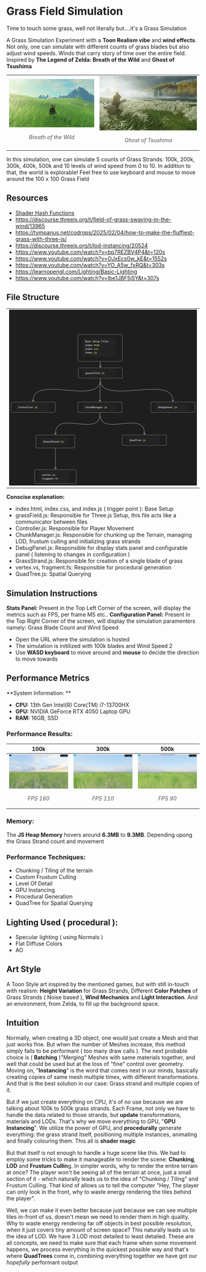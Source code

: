 # Grass Field Simulation

Time to touch some grass, well not literally but....it's a Grass Simulation

A Grass Simulation Experiment with a **Toon Realism vibe** and **wind effects**. Not only, one can simulate with different counts of grass blades but also adjust wind speeds. Winds that carry story of time over the entire field. Inspired by **The Legend of Zelda: Breath of the Wild** and **Ghost of Tsushima**

<div align="center">
<table>
  <tbody>
    <tr>
      <td >
        <img src="images/zelda.jpg" width="100%">
        <p style="text-align: center; font-style: italic; font-size: 14px; color: #555;">
          Breath of the Wild
        </p>
      </td>
      <td>
        <img src="images/tsushima.jpg" width="100%">
        <p style="text-align: center; font-style: italic; font-size: 14px; color: #555;">
          Ghost of Tsushima
        </p>
      </td>
    </tr>
  </tbody>
</table>
</div>

In this simulation, one can simulate 5 counts of Grass Strands: 100k, 200k, 300k, 400k, 500k and 10 levels of wind speed from 0 to 10. In addition to that, the world is explorable! Feel free to use keyboard and mouse to move around the 100 x 100 Grass Field

## Resources
- [ Shader Hash Functions ](https://github.com/Angelo1211/2021-Shaders/blob/master/hashes.glsl)
- https://discourse.threejs.org/t/field-of-grass-swaying-in-the-wind/13965
- https://tympanus.net/codrops/2025/02/04/how-to-make-the-fluffiest-grass-with-three-js/
- https://discourse.threejs.org/t/lod-instancing/20524
- https://www.youtube.com/watch?v=bp7REZBV4P4&t=120s
- https://www.youtube.com/watch?v=OJxEcs0w_kE&t=1552s
- https://www.youtube.com/watch?v=YO_A5w_fxRQ&t=303s
- https://learnopengl.com/Lighting/Basic-Lighting
- https://www.youtube.com/watch?v=Ibe1JBF5i5Y&t=307s

## File Structure

<div align="center">
<table>
  <tbody>
    <tr>
      <td>  
        <img src="https://raw.githubusercontent.com/irrevocablesake/Grass-Field-Simulation/master/images/fileStructure.png" width="100%">
      </td>
    </tr>
  </tbody>
</table>
</div>

**Conscise explanation:**
- index.html, index.css, and index.js ( trigger point ): Base Setup
- grassField.js: Responsible for Three.js Setup, this file acts like a communicator between files
- Controller.js: Responsible for Player Movement
- ChunkManager.js: Responsible for chunking up the Terrain, managing LOD, frustum culling and initializing grass strands
- DebugPanel.js: Responsible for display stats panel and configurable panel ( listening to changes in configuration )
- GrassStrand.js: Responsible for creation of a single blade of grass
- vertex.vs, fragment.fs: Responsible for procedural generation
- QuadTree.js: Spatial Querying

## Simulation Instructions

**Stats Panel:** Present in the Top Left Corner of the screen, will display the metrics such as FPS, per frame MS etc..
**Configuration Panel:** Present in the Top Right Corner of the screen, will display the simulation paramenters namely: Grass Blade Count and Wind Speed

- Open the URL where the simulation is hosted
- The simulation is initilized with 100k blades and Wind Speed 2
- Use **WASD keyboard** to move around and **mouse** to decide the direction to move towards

## Performance Metrics

**System Information: **
- **CPU:** 13th Gen Intel(R) Core(TM) i7-13700HX
- **GPU:** NVIDIA GeForce RTX 4050 Laptop GPU
- **RAM:** 16GB, SSD

### Performance Results:
<div align="center">
<table>
  <thead>
    <tr>
      <th>100k</th>
      <th>300k</th>
      <th>500k</th>
    </tr>
  </thead>
  <tbody>
    <tr>
      <td>  
        <img src="https://raw.githubusercontent.com/irrevocablesake/Grass-Field-Simulation/master/images/100k.png" width="100%">
        <p style="text-align: center; font-style: italic; font-size: 14px; color: #555;">
          FPS 160
        </p>
      </td>
      <td>
        <img src="https://raw.githubusercontent.com/irrevocablesake/Grass-Field-Simulation/master/images/300k.png" width="100%">
        <p style="text-align: center; font-style: italic; font-size: 14px; color: #555;">
          FPS 110
        </p>
      </td>
      <td>
        <img src="https://raw.githubusercontent.com/irrevocablesake/Grass-Field-Simulation/master/images/500k.png" width="100%">
        <p style="text-align: center; font-style: italic; font-size: 14px; color: #555;">
          FPS 90
        </p>
      </td>
    </tr>
  </tbody>
</table>
</div>

### Memory:
The **JS Heap Memory** hovers around **6.3MB** to **9.3MB**. Depending upong the Grass Strand count and movement

### Performance Techniques:

- Chunking / Tiling of the terrain
- Custom Frustum Culling
- Level Of Detail
- GPU Instancing
- Procedural Generation
- QuadTree for Spatial Querying

## Lighting Used ( procedural ):
- Specular lighting ( using Normals )
- Flat Diffuse Colors
- AO

## Art Style

A Toon Style art inspired by the mentioned games, but with still in-touch with realism: **Height Variation** for Grass Strands, Different **Color Patches** of Grass Strands ( Noise based ), **Wind Mechanics** and **Light Interaction**. And an environment, from Zelda, to fill up the background space.

## Intuition
Normally, when creating a 3D object, one would just create a Mesh and that just works fine. But when the number of Meshes increase, this method simply fails to be performant ( too many draw calls ). The next probable choice is ( **Batching** )"Merging" Meshes with same materials together, and well that could be used but at the loss of "fine" control over geometry. Moving on, "**Instancing**" is the word that comes next in our minds, basically creating copies of same mesh multiple times, with different transformations. And that is the best solution in our case: Grass strand and multiple copies of it. 

But if we just create everything on CPU, it's of no use because we are talking about 100k to 500k grass strands. Each Frame, not only we have to handle the data related to those strands, but **update** transformations, materials and LODs. That's why we move everything to GPU, "**GPU Instancing**". We utilize the power of GPU, and **procedurally** generate everything: the grass strand itself, positioning multiple instances, animating and finally colouring them. This all is **shader magic**

But that itself is not enough to handle a huge scene like this. We had to employ some tricks to make it manageable to render the scene: **Chunking**, **LOD** and **Frustum Cullin**g. In simpler words, why to render the entire terrain at once? The player won't be seeing all of the terrain at once, just a small section of it - which naturally leads us to the idea of "Chunking / Tiling" and Frustum Culling. That kind of allows us to tell the computer "Hey, The player can only look in the front, why to waste energy rendering the tiles behind the player". 

Well, we can make it even better because just because we can see multiple tiles in-front of us, doesn't mean we need to render them in high quality. Why to waste energy rendering far off objects in best possible resolution, when it just covers tiny amount of screen space? This naturally leads us to the idea of LOD. We have 3 LOD most detailed to least detailed. These are all concepts, we need to make sure that each frame when some movement happens, we process everything in the quickest possible way and that's where **QuadTrees** come in, combining everything together we have got our *hopefully* performant output


